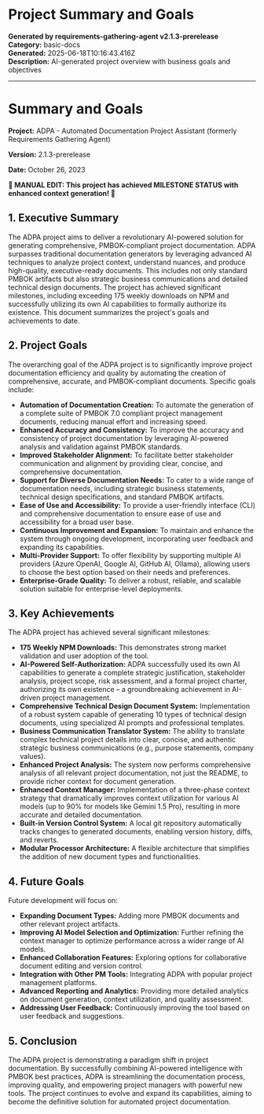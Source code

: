 # Project Summary and Goals

**Generated by requirements-gathering-agent v2.1.3-prerelease**  
**Category:** basic-docs  
**Generated:** 2025-06-18T10:16:43.416Z  
**Description:** AI-generated project overview with business goals and objectives

---

# Summary and Goals

**Project:** ADPA - Automated Documentation Project Assistant (formerly Requirements Gathering Agent)

**Version:** 2.1.3-prerelease

**Date:** October 26, 2023

**🚀 MANUAL EDIT: This project has achieved MILESTONE STATUS with enhanced context generation! 🚀**


## 1. Executive Summary

The ADPA project aims to deliver a revolutionary AI-powered solution for generating comprehensive, PMBOK-compliant project documentation.  ADPA surpasses traditional documentation generators by leveraging advanced AI techniques to analyze project context, understand nuances, and produce high-quality, executive-ready documents.  This includes not only standard PMBOK artifacts but also strategic business communications and detailed technical design documents.  The project has achieved significant milestones, including exceeding 175 weekly downloads on NPM and successfully utilizing its own AI capabilities to formally authorize its existence.  This document summarizes the project's goals and achievements to date.


## 2. Project Goals

The overarching goal of the ADPA project is to significantly improve project documentation efficiency and quality by automating the creation of comprehensive, accurate, and PMBOK-compliant documents.  Specific goals include:

* **Automation of Documentation Creation:**  To automate the generation of a complete suite of PMBOK 7.0 compliant project management documents, reducing manual effort and increasing speed.
* **Enhanced Accuracy and Consistency:** To improve the accuracy and consistency of project documentation by leveraging AI-powered analysis and validation against PMBOK standards.
* **Improved Stakeholder Alignment:** To facilitate better stakeholder communication and alignment by providing clear, concise, and comprehensive documentation.
* **Support for Diverse Documentation Needs:** To cater to a wide range of documentation needs, including strategic business statements, technical design specifications, and standard PMBOK artifacts.
* **Ease of Use and Accessibility:** To provide a user-friendly interface (CLI) and comprehensive documentation to ensure ease of use and accessibility for a broad user base.
* **Continuous Improvement and Expansion:** To maintain and enhance the system through ongoing development, incorporating user feedback and expanding its capabilities.
* **Multi-Provider Support:** To offer flexibility by supporting multiple AI providers (Azure OpenAI, Google AI, GitHub AI, Ollama), allowing users to choose the best option based on their needs and preferences.
* **Enterprise-Grade Quality:** To deliver a robust, reliable, and scalable solution suitable for enterprise-level deployments.


## 3. Key Achievements

The ADPA project has achieved several significant milestones:

* **175 Weekly NPM Downloads:** This demonstrates strong market validation and user adoption of the tool.
* **AI-Powered Self-Authorization:** ADPA successfully used its own AI capabilities to generate a complete strategic justification, stakeholder analysis, project scope, risk assessment, and a formal project charter, authorizing its own existence – a groundbreaking achievement in AI-driven project management.
* **Comprehensive Technical Design Document System:**  Implementation of a robust system capable of generating 10 types of technical design documents, using specialized AI prompts and professional templates.
* **Business Communication Translator System:** The ability to translate complex technical project details into clear, concise, and authentic strategic business communications (e.g., purpose statements, company values).
* **Enhanced Project Analysis:** The system now performs comprehensive analysis of all relevant project documentation, not just the README, to provide richer context for document generation.
* **Enhanced Context Manager:**  Implementation of a three-phase context strategy that dramatically improves context utilization for various AI models (up to 90% for models like Gemini 1.5 Pro), resulting in more accurate and detailed documentation.
* **Built-in Version Control System:**  A local git repository automatically tracks changes to generated documents, enabling version history, diffs, and reverts.
* **Modular Processor Architecture:** A flexible architecture that simplifies the addition of new document types and functionalities.


## 4. Future Goals

Future development will focus on:

* **Expanding Document Types:** Adding more PMBOK documents and other relevant project artifacts.
* **Improving AI Model Selection and Optimization:**  Further refining the context manager to optimize performance across a wider range of AI models.
* **Enhanced Collaboration Features:** Exploring options for collaborative document editing and version control.
* **Integration with Other PM Tools:**  Integrating ADPA with popular project management platforms.
* **Advanced Reporting and Analytics:**  Providing more detailed analytics on document generation, context utilization, and quality assessment.
* **Addressing User Feedback:**  Continuously improving the tool based on user feedback and suggestions.


## 5. Conclusion

The ADPA project is demonstrating a paradigm shift in project documentation.  By successfully combining AI-powered intelligence with PMBOK best practices, ADPA is streamlining the documentation process, improving quality, and empowering project managers with powerful new tools.  The project continues to evolve and expand its capabilities, aiming to become the definitive solution for automated project documentation.
